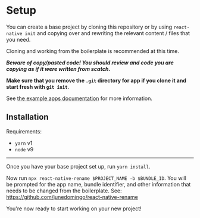 # Setup
You can create a base project by cloning this repository or by using
`react-native init` and copying over and rewriting the relevant content / files
that you need.

Cloning and working from the boilerplate is recommended at this time.

**_Beware of copy/pasted code! You should review and code you are copying as if
it were written from scatch._**

**Make sure that you remove the `.git` directory for app if you clone it and
start fresh with `git init`**.

See [the example apps documentation](doc/example-apps.md) for more information.

## Installation
Requirements:
* `yarn` v1
* `node` v9

---

Once you have your base project set up, run `yarn install`.

Now run `npx react-native-rename $PROJECT_NAME -b $BUNDLE_ID`. You will be
prompted for the app name, bundle identifier, and other information that needs
to be changed from the boilerplate.
See: https://github.com/junedomingo/react-native-rename

You're now ready to start working on your new project!
